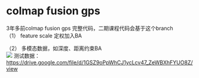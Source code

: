 # colmap fusion gps   
3年多前colmap fusion gps 完整代码，二期课程代码会基于这个branch   
（1） feature scale 定权加入BA   

（2） 多模态数据，如深度、距离约束BA    
![](https://www.notion.so/image/https%3A%2F%2Fprod-files-secure.s3.us-west-2.amazonaws.com%2Fc5c8e1a8-833a-4d70-ae74-76960764d4fa%2F192b859b-8acc-4ba8-8535-95de3d06d4c9%2FUntitled.jpeg?table=block&id=e6fa299d-9507-4ada-b8ca-1c05063634aa&spaceId=c5c8e1a8-833a-4d70-ae74-76960764d4fa&width=2000&userId=07088f55-e6eb-4605-ac48-9cbc2dff0a7f&cache=v2)
测试数据：https://drive.google.com/file/d/1GSZ9oPpWhCJ1ycLcv47_ZeWBXhFYUO8Z/view  


